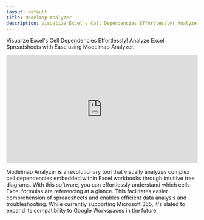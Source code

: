 ```yaml
---
layout: default
title: Modelmap Analyzer
description: Visualize Excel's Cell Dependencies Effortlessly! Analyze Excel Spreadsheets with Ease using Modelmap Analyzer.
---
```


Visualize Excel's Cell Dependencies Effortlessly! Analyze Excel Spreadsheets with Ease using Modelmap Analyzer.

<div style="padding:56.25% 0 0 0;position:relative;"><iframe src="https://player.vimeo.com/video/916960715?h=4ef4aa50fa&amp;badge=0&amp;autopause=0&amp;player_id=0&amp;app_id=58479" frameborder="0" allow="autoplay; fullscreen; picture-in-picture" style="position:absolute;top:0;left:0;width:100%;height:100%;" title="Modelmap Analyzer Demo"></iframe></div><script src="https://player.vimeo.com/api/player.js"></script>

Modelmap Analyzer is a revolutionary tool that visually analyzes complex cell dependencies embedded within Excel workbooks through intuitive tree diagrams. With this software, you can effortlessly understand which cells Excel formulas are referencing at a glance. This facilitates easier comprehension of spreadsheets and enables efficient data analysis and troubleshooting. While currently supporting Microsoft 365, it's slated to expand its compatibility to Google Workspaces in the future.
